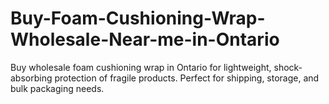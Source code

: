 # Buy-Foam-Cushioning-Wrap-Wholesale-Near-me-in-Ontario
Buy wholesale foam cushioning wrap in Ontario for lightweight, shock-absorbing protection of fragile products. Perfect for shipping, storage, and bulk packaging needs.
